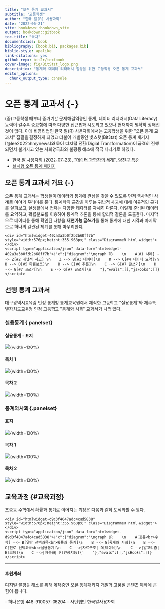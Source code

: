 ```yaml
--- 
title: "오픈 통계 교과서"
subtitle: "고등학생"
author: "한국 알(R) 사용자회"
date: "2022-06-21"
site: bookdown::bookdown_site
output: bookdown::gitbook
toc-title: "목차"   
documentclass: book
bibliography: [book.bib, packages.bib]
biblio-style: apalike
link-citations: yes
github-repo: bit2r/textbook
cover-image: fig/BitStat_logo.png
description: "통계와 데이터 리터러시 함양을 위한 고등학생 오픈 통계 교과서"
editor_options: 
  chunk_output_type: console
---
```




# 오픈 통계 교과서 {-}

(중)고등학생 때부터 증거기반 문제해결역량인 통계, 
데이터 리터러시(Data Literacy) 능력이 갈수록 중요함에 따라 다양한 접근법과 
시도되고 있으나 현재까지 명확히 정해진 것이 없다.
이에 비영리법인 한국 알(R) 사용자회에서는 고등학생을 위한 "오픈 통계 교과서"
집필을 결정하게 되었고 더불어 개발중인 빛스탯(BitStat) 오픈 통계 패키지[@lee2022ohmynews]와 묶어 
디지털 전환(Digial Transformation)이 급격히 진행되면서 불거지고 있는 
사회양극화와 불평등 해소에 적극 나서기로 하였다.


- [한국 알 사용자회 (2022-07-23), "데이터 과학자의 세계", 양천구 특강](http://aispiration.com/ds-authoring/ds-world-student.html)
- [설치형 오픈 통계 패키지](https://r2bit.com/Rcmdr/)

## 오픈 통계 교과서 개요 {-}

오픈 통계 교과서는 학생들이 데이터와 통계에 관심을 갖을 수 있도록 먼저 역사적인 사례로 이야기 꾸러미를 푼다.
통계학의 근간을 이루는 귀납적 사고에 대해 이론적인 근거를 살펴보고,
실생활에서 접하는 다양한 데이터를 자세히 다룬다.
이렇게 준비된 데이터를 요약하고, 확률분포를 이용하여 통계적 추론을 통해 
합리적 결론을 도출한다. 
마지막으로 데이터를 통해 확인된 사항을 **재현가능 글쓰기**를 통해 통계에 대한 시작과 마지막으로 
하나의 일관된 체계를 통해 마무리한다.



```{=html}
<div id="htmlwidget-402a3a3b0f2b2b68ff7b" style="width:576px;height:355.968px;" class="DiagrammeR html-widget"></div>
<script type="application/json" data-for="htmlwidget-402a3a3b0f2b2b68ff7b">{"x":{"diagram":"\ngraph TB    \n    A[#1 사례] --> Z[#2 귀납적 사고] \n    Z --> B[#3 데이터]\n    B --> C[#4 데이터 요약]\n    B --> D[#5 확률분포]\n    B --> E[#6 추론]\n    C --> G[#7 글쓰기]\n    D --> G[#7 글쓰기]\n    E --> G[#7 글쓰기]\n    "},"evals":[],"jsHooks":[]}</script>
```



## 선행 통계 교과서  

대구광역시교육감 인정 통계청 통계교육원에서 제작한 고등학교 "실용통계"와 제주특별자치도교육청 인정 고등학교 "통계와 사회" 교과서가 나와 있다.

### 실용통계 {.panelset}

#### 실용통계 - 표지

![](fig/실용통계/실용통계_표지.png){width=100%}

#### 목차 1

![](fig/실용통계/실용통계_목차1.jpg){width=100%}

#### 목차 2

![](fig/실용통계/실용통계_목차2.jpg){width=100%}

### 통계와사회 {.panelset}

#### 표지

![](fig/통계와사회/통계와사회_표지.jpg){width=100%}

#### 목차 1

![](fig/통계와사회/통계와사회_목차1.jpg){width=100%}

#### 목차 2

![](fig/통계와사회/통계와사회_목차2.jpg){width=100%}

## 교육과정 {#교육과정}

초중등 수학에서 확률과 통계로 이어지는 과정은 다음과 같이 도식화할 수 있다.


```{=html}
<div id="htmlwidget-d9d3f4047adc4cad5838" style="width:576px;height:355.968px;" class="DiagrammeR html-widget"></div>
<script type="application/json" data-for="htmlwidget-d9d3f4047adc4cad5838">{"x":{"diagram":"\ngraph LR    \n    A[공통<br>수학] --> B[일반 선택과목<br>확률과 통계]\n    B --> G[통계와 사회]\n    B --> C[진로 선택과목<br>실용통계]\n    C -->|자료구조| D[데이터]\n    C -->|알고리즘| E[코딩]\n    C -->|자동화| F[인공지능]\n    "},"evals":[],"jsHooks":[]}</script>
```


---

<h4> 후원계좌 </h4>

디지털 불평등 해소를 위해 제작중인 오픈 통계패키지 개발과 고품질 콘텐츠 제작에 큰 힘이 됩니다.

<div class="container">
  <div class="bd-callout bd-callout-primary">
      - 하나은행 448-910057-06204
      - 사단법인 한국알사용자회
  </div>
</div>


